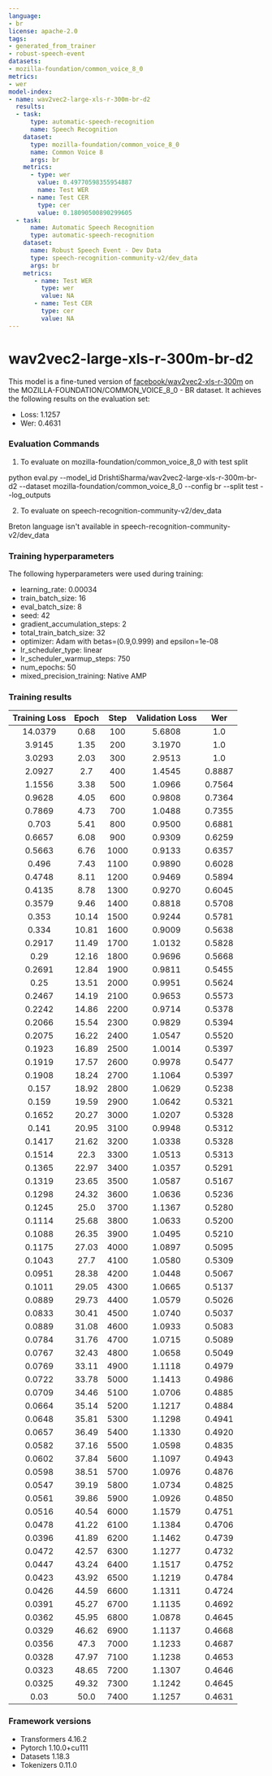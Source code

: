```yaml
---
language:
- br
license: apache-2.0
tags:
- generated_from_trainer
- robust-speech-event
datasets:
- mozilla-foundation/common_voice_8_0
metrics:
- wer
model-index:
- name: wav2vec2-large-xls-r-300m-br-d2
  results:
  - task: 
      type: automatic-speech-recognition
      name: Speech Recognition
    dataset:
      type: mozilla-foundation/common_voice_8_0
      name: Common Voice 8
      args: br
    metrics:
      - type: wer    
        value: 0.49770598355954887
        name: Test WER    
      - name: Test CER
        type: cer
        value: 0.18090500890299605
  - task: 
      name: Automatic Speech Recognition
      type: automatic-speech-recognition
    dataset:
      name: Robust Speech Event - Dev Data
      type: speech-recognition-community-v2/dev_data
      args: br
    metrics:
       - name: Test WER
         type: wer
         value: NA
       - name: Test CER
         type: cer
         value: NA
---
```


<!-- This model card has been generated automatically according to the information the Trainer had access to. You
should probably proofread and complete it, then remove this comment. -->

# wav2vec2-large-xls-r-300m-br-d2

This model is a fine-tuned version of [facebook/wav2vec2-xls-r-300m](https://huggingface.co/facebook/wav2vec2-xls-r-300m) on the MOZILLA-FOUNDATION/COMMON_VOICE_8_0 - BR dataset.
It achieves the following results on the evaluation set:
- Loss: 1.1257
- Wer: 0.4631

### Evaluation Commands

1. To evaluate on mozilla-foundation/common_voice_8_0 with test split

python eval.py --model_id DrishtiSharma/wav2vec2-large-xls-r-300m-br-d2 --dataset mozilla-foundation/common_voice_8_0 --config br --split test --log_outputs

2. To evaluate on speech-recognition-community-v2/dev_data

Breton language isn't available in speech-recognition-community-v2/dev_data

### Training hyperparameters

The following hyperparameters were used during training:
- learning_rate: 0.00034
- train_batch_size: 16
- eval_batch_size: 8
- seed: 42
- gradient_accumulation_steps: 2
- total_train_batch_size: 32
- optimizer: Adam with betas=(0.9,0.999) and epsilon=1e-08
- lr_scheduler_type: linear
- lr_scheduler_warmup_steps: 750
- num_epochs: 50
- mixed_precision_training: Native AMP

### Training results

| Training Loss | Epoch | Step | Validation Loss | Wer    |
|:-------------:|:-----:|:----:|:---------------:|:------:|
| 14.0379       | 0.68  | 100  | 5.6808          | 1.0    |
| 3.9145        | 1.35  | 200  | 3.1970          | 1.0    |
| 3.0293        | 2.03  | 300  | 2.9513          | 1.0    |
| 2.0927        | 2.7   | 400  | 1.4545          | 0.8887 |
| 1.1556        | 3.38  | 500  | 1.0966          | 0.7564 |
| 0.9628        | 4.05  | 600  | 0.9808          | 0.7364 |
| 0.7869        | 4.73  | 700  | 1.0488          | 0.7355 |
| 0.703         | 5.41  | 800  | 0.9500          | 0.6881 |
| 0.6657        | 6.08  | 900  | 0.9309          | 0.6259 |
| 0.5663        | 6.76  | 1000 | 0.9133          | 0.6357 |
| 0.496         | 7.43  | 1100 | 0.9890          | 0.6028 |
| 0.4748        | 8.11  | 1200 | 0.9469          | 0.5894 |
| 0.4135        | 8.78  | 1300 | 0.9270          | 0.6045 |
| 0.3579        | 9.46  | 1400 | 0.8818          | 0.5708 |
| 0.353         | 10.14 | 1500 | 0.9244          | 0.5781 |
| 0.334         | 10.81 | 1600 | 0.9009          | 0.5638 |
| 0.2917        | 11.49 | 1700 | 1.0132          | 0.5828 |
| 0.29          | 12.16 | 1800 | 0.9696          | 0.5668 |
| 0.2691        | 12.84 | 1900 | 0.9811          | 0.5455 |
| 0.25          | 13.51 | 2000 | 0.9951          | 0.5624 |
| 0.2467        | 14.19 | 2100 | 0.9653          | 0.5573 |
| 0.2242        | 14.86 | 2200 | 0.9714          | 0.5378 |
| 0.2066        | 15.54 | 2300 | 0.9829          | 0.5394 |
| 0.2075        | 16.22 | 2400 | 1.0547          | 0.5520 |
| 0.1923        | 16.89 | 2500 | 1.0014          | 0.5397 |
| 0.1919        | 17.57 | 2600 | 0.9978          | 0.5477 |
| 0.1908        | 18.24 | 2700 | 1.1064          | 0.5397 |
| 0.157         | 18.92 | 2800 | 1.0629          | 0.5238 |
| 0.159         | 19.59 | 2900 | 1.0642          | 0.5321 |
| 0.1652        | 20.27 | 3000 | 1.0207          | 0.5328 |
| 0.141         | 20.95 | 3100 | 0.9948          | 0.5312 |
| 0.1417        | 21.62 | 3200 | 1.0338          | 0.5328 |
| 0.1514        | 22.3  | 3300 | 1.0513          | 0.5313 |
| 0.1365        | 22.97 | 3400 | 1.0357          | 0.5291 |
| 0.1319        | 23.65 | 3500 | 1.0587          | 0.5167 |
| 0.1298        | 24.32 | 3600 | 1.0636          | 0.5236 |
| 0.1245        | 25.0  | 3700 | 1.1367          | 0.5280 |
| 0.1114        | 25.68 | 3800 | 1.0633          | 0.5200 |
| 0.1088        | 26.35 | 3900 | 1.0495          | 0.5210 |
| 0.1175        | 27.03 | 4000 | 1.0897          | 0.5095 |
| 0.1043        | 27.7  | 4100 | 1.0580          | 0.5309 |
| 0.0951        | 28.38 | 4200 | 1.0448          | 0.5067 |
| 0.1011        | 29.05 | 4300 | 1.0665          | 0.5137 |
| 0.0889        | 29.73 | 4400 | 1.0579          | 0.5026 |
| 0.0833        | 30.41 | 4500 | 1.0740          | 0.5037 |
| 0.0889        | 31.08 | 4600 | 1.0933          | 0.5083 |
| 0.0784        | 31.76 | 4700 | 1.0715          | 0.5089 |
| 0.0767        | 32.43 | 4800 | 1.0658          | 0.5049 |
| 0.0769        | 33.11 | 4900 | 1.1118          | 0.4979 |
| 0.0722        | 33.78 | 5000 | 1.1413          | 0.4986 |
| 0.0709        | 34.46 | 5100 | 1.0706          | 0.4885 |
| 0.0664        | 35.14 | 5200 | 1.1217          | 0.4884 |
| 0.0648        | 35.81 | 5300 | 1.1298          | 0.4941 |
| 0.0657        | 36.49 | 5400 | 1.1330          | 0.4920 |
| 0.0582        | 37.16 | 5500 | 1.0598          | 0.4835 |
| 0.0602        | 37.84 | 5600 | 1.1097          | 0.4943 |
| 0.0598        | 38.51 | 5700 | 1.0976          | 0.4876 |
| 0.0547        | 39.19 | 5800 | 1.0734          | 0.4825 |
| 0.0561        | 39.86 | 5900 | 1.0926          | 0.4850 |
| 0.0516        | 40.54 | 6000 | 1.1579          | 0.4751 |
| 0.0478        | 41.22 | 6100 | 1.1384          | 0.4706 |
| 0.0396        | 41.89 | 6200 | 1.1462          | 0.4739 |
| 0.0472        | 42.57 | 6300 | 1.1277          | 0.4732 |
| 0.0447        | 43.24 | 6400 | 1.1517          | 0.4752 |
| 0.0423        | 43.92 | 6500 | 1.1219          | 0.4784 |
| 0.0426        | 44.59 | 6600 | 1.1311          | 0.4724 |
| 0.0391        | 45.27 | 6700 | 1.1135          | 0.4692 |
| 0.0362        | 45.95 | 6800 | 1.0878          | 0.4645 |
| 0.0329        | 46.62 | 6900 | 1.1137          | 0.4668 |
| 0.0356        | 47.3  | 7000 | 1.1233          | 0.4687 |
| 0.0328        | 47.97 | 7100 | 1.1238          | 0.4653 |
| 0.0323        | 48.65 | 7200 | 1.1307          | 0.4646 |
| 0.0325        | 49.32 | 7300 | 1.1242          | 0.4645 |
| 0.03          | 50.0  | 7400 | 1.1257          | 0.4631 |


### Framework versions

- Transformers 4.16.2
- Pytorch 1.10.0+cu111
- Datasets 1.18.3
- Tokenizers 0.11.0
